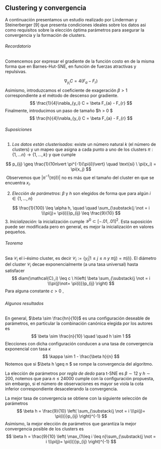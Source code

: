 ## Clustering y convergencia

A continuación presentamos un estudio realizado por Linderman y Steinerberger [9] que presenta condiciones ideales sobre los datos asi como requisitos sobre la elección óptima parámetros para asegurar la convergencia y la formación de clusters.

###### Recordatorio

Comencemos por expresar el gradiente de la función costo en de la misma forma que en Barnes-Hut-SNE, en función de fuerzas atractivas y repulsivas.

$$
\nabla_{y_i} C = 4 (F_{a} - F_{r})
$$
Asimismo, introduzcamos el coeficiente de exageración $\beta > 1$ correspondiente a el método de descenso por gradiente.
$$
\frac{1}{4}\nabla_{y_i} C = \beta F_{a} - F_{r}
$$
Finalmente, introducimos un paso de tamaño $h > 0 $
$$
\frac{h}{4}\nabla_{y_i} C = \beta F_{a} - F_{r}
$$

###### Suposiciones

1. *Los datos están clusterisados*: existe un número natural $k$ (el número de clusters) y un mapeo que asigna a cada punto a uno de los clusters $\pi : \{1,...n\} \to \{1,...,k\}$  y que cumple

$$
p_{ij} \geq \frac{1}{10n\vert \pi^{-1}(\pi(i))\vert} \quad \text{si} \ \pi(x_i) = \pi(x_j)
$$
​    Observemos que $\vert \pi^{-1}(\pi(i))\vert$ no es más que el tamaño del cluster en que se encuentra $x_i$.

2. *Elección de parámetros*: $\beta$ y $h$ son elegidos de forma que para algún $i \in \{1,...,n\}$ 

$$
\frac{1}{100} \leq \alpha h, \quad \quad \sum_{\substack{j \not = i \\\pi(j)= \pi(i)}}p_{ij} \leq \frac{9}{10}
$$
3. *Inicialización:* la inicialización cumple $\mathcal{Y}^0 \subset [-.01, .01]^2$. Esta suposición puede ser modificada pero en general, es mejor la inicialización en valores pequeños.

###### Teorema

Sea $\mathcal{C}_i$ el i-ésimo cluster, es decir $\mathcal{C}_i := \{y_i | 1 \leq j \leq n \ y \ \pi(j) = \pi(i) \}$. El diámetro del cluster $\mathcal{C}_i$ decae exponencialmente (a una tasa universal) hasta satisfacer
$$
diam(\mathcal{C}_i) \leq c \ h\left( \beta \sum_{\substack{j \not = i \\\pi(j)\not= \pi(i)}}p_{ij} \right)
$$
Para alguna constante $c > 0 \ _\square$

###### Algunos resultados

En general, $\beta \sim \frac{hn}{10}$  es una configuración deseable de parámetros, en particular la combinación canónica elegida por los autores es
$$
\beta \sim \frac{n}{10} \quad \quad h \sim 1
$$
Elecciones con dicha configuración conducen a una tasa de convergencia exponencial con tasa $\kappa$
$$
\kappa \sim 1 - \frac{\beta h}{n}
$$
Notemos que si $\beta h \geq n $ se rompe la convergencia del algoritmo. 

La elección de parámetros por *regla de dedo* para t-SNE es $\beta \sim 12$ y $h \sim 200$, notemos que para $n\leq 24000$ cumple con la configuración propuesta, sin embargo, si el número de observaciones es mayor se viola la cota inferior correspondiente desacelerando la convergencia.

La mejor tasa de convergencia se obtiene con la siguiente selección de parámetros
$$
\beta h = \frac{9}{10} \left( \sum_{\substack{j \not = i \\\pi(j)= \pi(i)}}p_{ij} \right)^{-1}
$$
Asimismo, la mejor elección de parámetros que garantiza la mejor convergencia posible de los clusters es
$$
\beta h = \frac{9}{10} \left( \max_{1\leq i \leq n}\sum_{\substack{j \not = i \\\pi(j)= \pi(i)}}p_{ij} \right)^{-1}
$$
